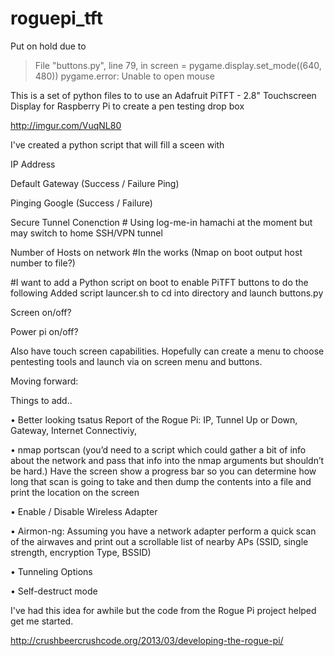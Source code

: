 roguepi_tft
===========

Put on hold due to 
>  File "buttons.py", line 79, in <module>
    screen = pygame.display.set_mode((640, 480))
pygame.error: Unable to open mouse



This is a set of python files to to use an Adafruit PiTFT - 2.8" Touchscreen Display for Raspberry Pi to create a pen testing drop box

http://imgur.com/VuqNL80

I've created a python script that will fill a sceen with 

IP Address

Default Gateway (Success / Failure Ping)

Pinging Google (Success / Failure)

Secure Tunnel Conenction # Using log-me-in hamachi at the moment but may switch to home SSH/VPN tunnel

Number of Hosts on network #In the works (Nmap on boot output host number to file?)


#I want to add a Python script on boot to enable PiTFT buttons to do the following
Added script launcer.sh to cd into directory and launch buttons.py

Screen on/off?

Power pi on/off?


Also have touch screen capabilities. Hopefully can create a menu to choose pentesting tools and launch via on screen menu and buttons.



Moving forward: 

Things to add..

• Better looking tsatus Report of the Rogue Pi: IP, Tunnel Up or Down, Gateway, Internet Connectiviy,

• nmap portscan (you’d need to a script which could gather a bit of info about the network and pass that info into the nmap arguments but shouldn’t be hard.) Have the screen show a progress bar so you can determine how long that scan is going to take and then dump the contents into a file and print the location on the screen

• Enable / Disable Wireless Adapter

• Airmon-ng: Assuming you have a network adapter perform a quick scan of the airwaves and print out a scrollable list of nearby APs (SSID, single strength, encryption Type, BSSID)

• Tunneling Options

• Self-destruct mode



I've had this idea for awhile but the code from the Rogue Pi project helped get me started.

http://crushbeercrushcode.org/2013/03/developing-the-rogue-pi/
